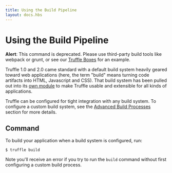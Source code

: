 ```yaml
---
title: Using the Build Pipeline
layout: docs.hbs
---
```

# Using the Build Pipeline

<p class="alert alert-warning">
<strong>Alert</strong>: This command is deprecated. Please use third-party build tools like webpack or grunt, or see our <a href="/boxes">Truffle Boxes</a> for an example.
</p>

Truffle 1.0 and 2.0 came standard with a default build system heavily geared toward web applications (here, the term "build" means turning code artifacts into HTML, Javascript and CSS). That build system has been pulled out into its [own module](https://github.com/trufflesuite/truffle-default-builder/tree/master) to make Truffle usable and extensible for all kinds of applications.

Truffle can be configured for tight integration with any build system. To configure a custom build system, see the [Advanced Build Processes](/docs/advanced/build_processes) section for more details.

## Command

To build your application when a build system is configured, run:

```shell
$ truffle build
```

Note you'll receive an error if you try to run the `build` command without first configuring a custom build process.
